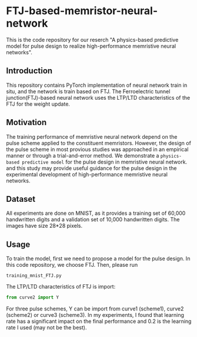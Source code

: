 # FTJ-based-memristor-neural-network
This is the code repository for our reserch "A physics-based predictive model for pulse design to realize high-performance memristive neural networks". 
## Introduction
This repository contains PyTorch implementation of neural network train in situ, and the network is train based on FTJ. The Ferroelectric tunnel junction(FTJ)-based neural network uses the LTP/LTD characteristics of the FTJ for the weight update. 
## Motivation
The training performance of memristive neural network depend on the pulse scheme applied to the constituent memristors. However, the design of the pulse scheme in most provious studies was approached in an empirical manner or through a trial-and-error method. We demonstrate a `physics-based predictive model` for the pulse design in memristive neural network. and this study may provide useful guidance for the pulse design in the experimental development of high-performance memristive neural networks.
## Dataset
All experiments are done on MNIST, as it provides a training set of 60,000 handwritten digits and a validation set of 10,000 handwritten digits. The images have size 28*28 pixels.
## Usage
To train the model, first we need to propose a model for the pulse design. In this code repository, we choose FTJ. Then, please run<br>

    training_mnist_FTJ.py

The LTP/LTD characteristics of FTJ is import:
```Python
from curve2 import Y
```
For three pulse schemes, Y can be import from curve1 (scheme1), curve2 (scheme2) or curve3 (scheme3).
In my experiments, I found that learning rate has a significant impact on the final performance and 0.2 is the learning rate I used (may not be the best).

